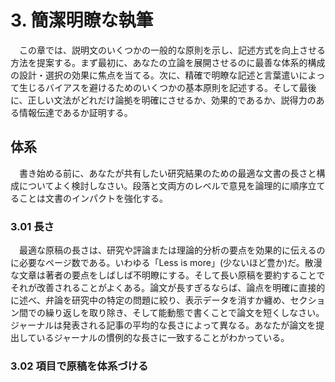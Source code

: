 # 3. 簡潔明瞭な執筆<br>
　この章では、説明文のいくつかの一般的な原則を示し、記述方式を向上させる方法を提案する。まず最初に、あなたの立論を展開させるのに最善な体系的構成の設計・選択の効果に焦点を当てる。次に、精確で明瞭な記述と言葉遣いによって生じるバイアスを避けるためのいくつかの基本原則を記述する。そして最後に、正しい文法がどれだけ論拠を明確にさせるか、効果的であるか、説得力のある情報伝達であるか証明する。<br>
## 体系<br>
　書き始める前に、あなたが共有したい研究結果のための最適な文書の長さと構成についてよく検討しなさい。段落と文両方のレベルで意見を論理的に順序立てることは文書のインパクトを強化する。<br>
### 3.01 長さ<br>
　最適な原稿の長さは、研究や評論または理論的分析の要点を効果的に伝えるのに必要なページ数である。いわゆる「Less is more」(少ないほど豊か)だ。散漫な文章は著者の要点をしばしば不明瞭にする。そして長い原稿を要約することでそれが改善されることがよくある。論文が長すぎるならば、論点を明確に直接的に述べ、弁論を研究中の特定の問題に絞り、表示データを消すか纏め、セクション間での繰り返しを取り除き、そして能動態で書くことで論文を短くしなさい。ジャーナルは発表される記事の平均的な長さによって異なる。あなたが論文を提出しているジャーナルの慣例的な長さに一致することがわかっている。<br>
### 3.02 項目で原稿を体系づける<br>
